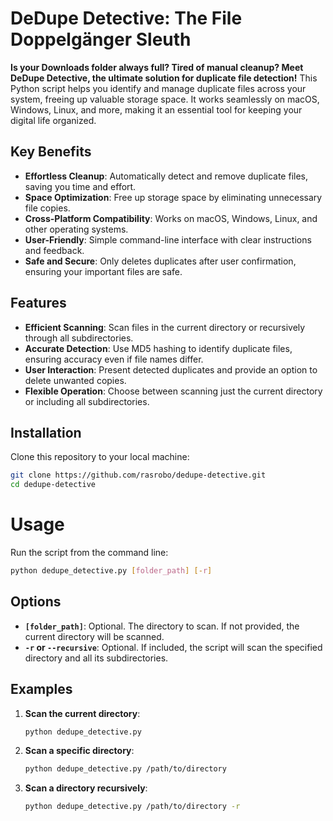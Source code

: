# DeDupe Detective: The File Doppelgänger Sleuth

**Is your Downloads folder always full? Tired of manual cleanup? Meet DeDupe Detective, the ultimate solution for duplicate file detection!** This Python script helps you identify and manage duplicate files across your system, freeing up valuable storage space. It works seamlessly on macOS, Windows, Linux, and more, making it an essential tool for keeping your digital life organized.

## Key Benefits

- **Effortless Cleanup**: Automatically detect and remove duplicate files, saving you time and effort.
- **Space Optimization**: Free up storage space by eliminating unnecessary file copies.
- **Cross-Platform Compatibility**: Works on macOS, Windows, Linux, and other operating systems.
- **User-Friendly**: Simple command-line interface with clear instructions and feedback.
- **Safe and Secure**: Only deletes duplicates after user confirmation, ensuring your important files are safe.

## Features

- **Efficient Scanning**: Scan files in the current directory or recursively through all subdirectories.
- **Accurate Detection**: Use MD5 hashing to identify duplicate files, ensuring accuracy even if file names differ.
- **User Interaction**: Present detected duplicates and provide an option to delete unwanted copies.
- **Flexible Operation**: Choose between scanning just the current directory or including all subdirectories.

## Installation

Clone this repository to your local machine:

```bash
git clone https://github.com/rasrobo/dedupe-detective.git
cd dedupe-detective
```

# Usage

Run the script from the command line:

```bash
python dedupe_detective.py [folder_path] [-r]
```

## Options

- **`[folder_path]`**: Optional. The directory to scan. If not provided, the current directory will be scanned.
- **`-r` or `--recursive`**: Optional. If included, the script will scan the specified directory and all its subdirectories.

## Examples

1. **Scan the current directory**:
   ```bash
   python dedupe_detective.py
   ```

2. **Scan a specific directory**:
   ```bash
   python dedupe_detective.py /path/to/directory
   ```

3. **Scan a directory recursively**:
   ```bash
   python dedupe_detective.py /path/to/directory -r
   ```
```
